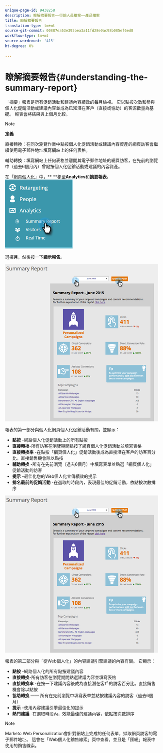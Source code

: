 ```yaml
---
unique-page-id: 9438258
description: 瞭解摘要報告——行銷人員檔案——產品檔案
title: 瞭解摘要報告
translation-type: tm+mt
source-git-commit: 00887ea53e395bea3a11fd28e0ac98b085ef6ed8
workflow-type: tm+mt
source-wordcount: '415'
ht-degree: 0%

---
```



# 瞭解摘要報告{#understanding-the-summary-report}

「摘要」報表是所有促銷活動和建議內容績效的每月檢視。 它以點按次數和參與個人化促銷活動或建議內容並成為已知潛在客戶（直接或協助）的客源數量為基礎。 報表會將結果與上個月比較。

>[!NOTE]
>
>**定義**
>
>直接轉換：在同次瀏覽作業中點按個人化促銷活動或建議內容資產的網頁訪客會繼續使用電子郵件地址填寫網站上的任何表格。
>
>輔助轉換：填寫網站上任何表格並離開其電子郵件地址的網頁訪客，在先前的瀏覽中（過去6個月內）曾點按個人化促銷活動或建議的內容資產。

在「網頁個人化」中，** **移至&#x200B;**Analytics**&#x200B;和&#x200B;**摘要報表**。   ![](assets/image2016-4-6-10-3a15-3a58.png)

選擇**月**，然後按一下&#x200B;**顯示報告**。

![](assets/2.png)

報表的第一部分與個人化網頁個人化促銷活動有關，並顯示：

* **點按** -網路個人化促銷活動上的所有點按
* **直接轉換**-所有訪客在瀏覽期間點按了網頁個人化促銷活動並填寫表格
* **直接轉換率** -在點按「網頁個人化」促銷活動後成為直接潛在客戶的訪客百分比。直接銷售機會除以點按
* **輔助轉換** -所有在先前瀏覽（過去6個月）中填寫表單並點選「網頁個人化」促銷活動的訪客
* **提示** -最佳化您的Web個人化宣傳績效的提示
* **排名最前的促銷活動** -在選取的時段內，表現最佳的促銷活動，依點按次數排序

![](assets/3.png)

報表的第二部分與「從Web個人化」的內容建議引擎建議的內容有關。 它顯示：

* **點按** -網路個人化的所有點按建議內容
* **直接轉換**-所有訪客在瀏覽期間點選建議內容並填寫表格
* **直接轉換率** -在按一下建議內容後成為直接潛在客戶的訪客百分比。直接銷售機會除以點按
* **協助轉換** —— 所有在先前瀏覽中填寫表單並點按建議內容的訪客（過去6個月）
* **提示** -使用內容建議引擎最佳化的提示
* **熱門建議** -在選取時段內，效能最佳的建議內容，依點按次數排序

>[!NOTE]
>
>Marketo Web Personalization會針對網站上完成的任何表單，擷取網頁訪客的電子郵件地址。 這會在「Web個人化銷售線索」頁中查看，並且是「匯總」報表中使用的銷售線索。

